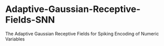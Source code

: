 # Adaptive-Gaussian-Receptive-Fields-SNN
The Adaptive Gaussian Receptive Fields for Spiking Encoding of Numeric Variables
